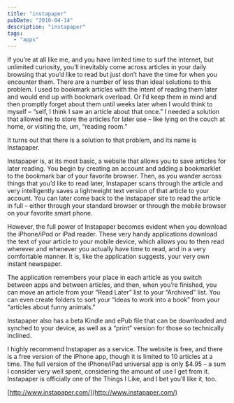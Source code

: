```yaml
---
title: "instapaper"
pubDate: "2010-04-14"
description: "instapaper"
tags:
  - "apps"
---
```


If you’re at all like me, and you have limited time to surf the internet, but unlimited curiosity, you’ll inevitably come across articles in your daily browsing that you’d like to read but just don’t have the time for when you encounter them. There are a number of less than ideal solutions to this problem. I used to bookmark articles with the intent of reading them later and would end up with bookmark overload. Or I’d keep them in mind and then promptly forget about them until weeks later when I would think to myself – “self, I think I saw an article about that once.” I needed a solution that allowed me to store the articles for later use – like lying on the couch at home, or visiting the, um, “reading room.”

It turns out that there is a solution to that problem, and its name is Instapaper.

Instapaper is, at its most basic, a website that allows you to save articles for later reading. You begin by creating an account and adding a bookmarklet to the bookmark bar of your favorite browser. Then, as you wander across things that you’d like to read later, Instapaper scans through the article and very intelligently saves a lightweight text version of that article to your account. You can later come back to the Instapaper site to read the article in full – either through your standard browser or through the mobile browser on your favorite smart phone.

However, the full power of Instapaper becomes evident when you download the iPhone/iPod or iPad reader. These very handy applications download the text of your article to your mobile device, which allows you to then read wherever and whenever you actually have time to read, and in a very comfortable manner. It is, like the application suggests, your very own instant newspaper.

The application remembers your place in each article as you switch between apps and between articles, and then, when you’re finished, you can move an article from your “Read Later” list to your “Archived” list. You can even create folders to sort your “ideas to work into a book” from your “articles about funny animals.”

Instapaper also has a beta Kindle and ePub file that can be downloaded and synched to your device, as well as a “print” version for those so technically inclined.

I highly recommend Instapaper as a service. The website is free, and there is a free version of the iPhone app, though it is limited to 10 articles at a time. The full version of the iPhone/iPad universal app is only $4.95 – a sum I consider very well spent, considering the amount of use I get from it. Instapaper is officially one of the Things I Like, and I bet you’ll like it, too.

[http://www.instapaper.com/](http://www.instapaper.com/)
